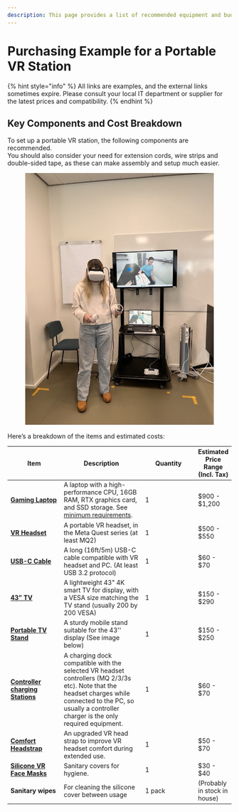 ```yaml
---
description: This page provides a list of recommended equipment and budget considerations.
---
```


# Purchasing Example for a Portable VR Station

{% hint style="info" %}
All links are examples, and the external links sometimes expire. Please consult your local IT department or supplier for the latest prices and compatibility.&#x20;
{% endhint %}

## **Key Components and Cost Breakdown**

To set up a portable VR station, the following components are recommended. \
You should also consider your need for extension cords, wire strips and double-sided tape, as these can make assembly and setup much easier. &#x20;

<figure><img src="../.gitbook/assets/Image (3) (1).jpg" alt=""><figcaption></figcaption></figure>

Here’s a breakdown of the items and estimated costs:

<table><thead><tr><th width="147">Item</th><th width="263">Description</th><th width="160">Quantity</th><th>Estimated Price Range (Incl. Tax)</th></tr></thead><tbody><tr><td><a href="https://www.bestbuy.com/site/lenovo-loq-15-6-gaming-laptop-fhd-amd-ryzen-7-7435hs-with-16gb-memory-nvidia-geforce-rtx-4060-8gb-512gb-ssd-luna-grey/6578511.p?skuId=6578511"><strong>Gaming Laptop</strong></a></td><td>A laptop with a high-performance CPU, 16GB RAM, RTX graphics card, and SSD storage. See <a href="minimum-requirements-for-running-the-vr-x-ray-simulator.md">minimum requirements</a>.</td><td>1</td><td>$900 - $1,200</td></tr><tr><td><a href="https://www.bestbuy.com/site/meta-quest-3-128gb-the-most-powerful-quest-ultimate-mixed-reality-experiences-get-batman-arkham-shadow-included-white/6549064.p?skuId=6549064"><strong>VR Headset</strong></a></td><td>A portable VR headset, in the Meta Quest series (at least MQ2)</td><td>1</td><td>$500 - $550</td></tr><tr><td><a href="https://www.bestbuy.com/site/insignia-16-4-usb-c-virtual-reality-headset-cable-for-meta-quest-2-and-3-black/6441559.p?skuId=6441559"><strong>USB-C Cable</strong></a></td><td>A long (16ft/5m) USB-C cable compatible with VR headset and PC. (At least USB 3.2 protocol)</td><td>1</td><td>$60 - $70</td></tr><tr><td><a href="https://www.bestbuy.com/site/lg-43-class-ut70-series-led-4k-uhd-smart-webos-tv-2024/6593577.p?skuId=6593577"><strong>43” TV</strong></a></td><td>A lightweight 43" 4K smart TV for display, with a VESA size matching the TV stand (usually 200 by 200 VESA) </td><td>1</td><td>$150 - $290</td></tr><tr><td><a href="https://www.bestbuy.com/site/mobile-tv-stand-for-most-flat-panel-tvs-up-to-65/5022900.p?skuId=5022900"><strong>Portable TV Stand</strong></a></td><td>A sturdy mobile stand suitable for the 43'' display (See image below)</td><td>1</td><td>$150 - $250</td></tr><tr><td><a href="https://www.bestbuy.com/site/meta-quest-compact-charging-dock-works-with-meta-quest-3-3s-extended-headset-charging-cable-wireless-charging/6596932.p?skuId=6596932"><strong>Controller charging Stations</strong></a></td><td>A charging dock compatible with the selected VR headset controllers (MQ 2/3/3s etc). Note that the headset charges while connected to the PC, so usually a controller charger is the only required equipment.</td><td>1</td><td>$60 - $70</td></tr><tr><td><a href="https://www.bestbuy.com/site/meta-quest-elite-strap-works-with-meta-quest-3-3s-premium-comfort-and-weight-distribution-gray/6555641.p?skuId=6555641"><strong>Comfort Headstrap</strong></a></td><td>An upgraded VR head strap to improve VR headset comfort during extended use.</td><td>1</td><td>$50 - $70</td></tr><tr><td><a href="https://www.bestbuy.com/site/meta-quest-3-silicone-facial-interface-black/6555631.p?skuId=6555631"><strong>Silicone VR Face Masks</strong></a></td><td>Sanitary covers for hygiene.</td><td>1 </td><td>$30 - $40</td></tr><tr><td><strong>Sanitary wipes</strong></td><td>For cleaning the silicone cover between usage</td><td>1 pack</td><td>(Probably in stock in house)</td></tr></tbody></table>

